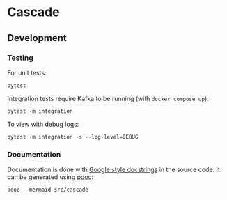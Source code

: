 # Cascade

## Development

### Testing

For unit tests:

```
pytest
```

Integration tests require Kafka to be running (with `docker compose up`):

```
pytest -m integration
```

To view with debug logs:

```
pytest -m integration -s --log-level=DEBUG
```


### Documentation

Documentation is done with [Google style docstrings](https://google.github.io/styleguide/pyguide.html) in the source code. 
It can be generated using [pdoc](https://pdoc.dev/docs/pdoc.html):

```
pdoc --mermaid src/cascade
```


